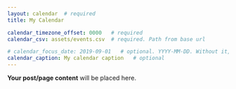 ```yaml
---
layout: calendar  # required
title: My Calendar

calendar_timezone_offset: 0000   # required
calendar_csv: assets/events.csv  # required. Path from base url

# calendar_focus_date: 2019-09-01   # optional. YYYY-MM-DD. Without it, the default is today
calendar_caption: My calendar caption   # optional
---
```


**Your post/page content** will be placed here.
